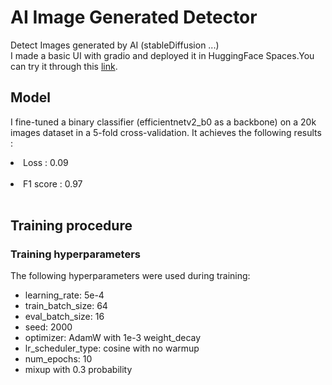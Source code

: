 # AI Image Generated Detector
Detect Images generated by AI (stableDiffusion ...)<br />
I made a basic UI with gradio and deployed it in HuggingFace Spaces.You can try it through this [link](https://huggingface.co/spaces/ReacherTN/ai_image_gen_detector).
## Model
I fine-tuned a binary classifier (efficientnetv2_b0 as a backbone) on a 20k images dataset in a 5-fold cross-validation.
It achieves the following results :<br />
<li>Loss : 0.09 </li><br />
<li>F1 score : 0.97 </li><br />

## Training procedure
### Training hyperparameters

The following hyperparameters were used during training:
- learning_rate: 5e-4
- train_batch_size: 64
- eval_batch_size: 16
- seed: 2000
- optimizer: AdamW with 1e-3 weight_decay
- lr_scheduler_type: cosine with no warmup
- num_epochs: 10
- mixup with 0.3 probability
